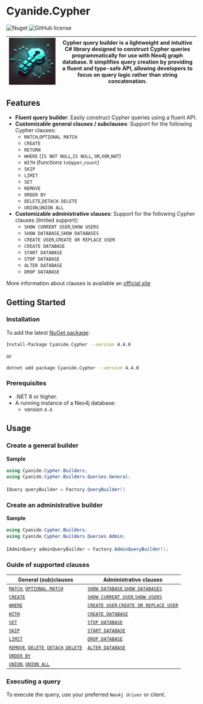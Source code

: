 # Cyanide.Cypher

![Nuget](https://img.shields.io/nuget/v/Cyanide.Cypher?label=Cyanide.Cypher)
![GitHub license](https://img.shields.io/github/license/HawkN113/Cyanide.Cypher)

| ![Cypher](docs/img/cyanide.cypher.png) | Cypher query builder is a lightweight and intuitive C# library designed to construct Cypher queries programmatically for use with Neo4j graph database. It simplifies query creation by providing a fluent and type-safe API, allowing developers to focus on query logic rather than string concatenation. |
|----------------------------------------|--------------------------------------------------------------------------------------------------------------------------------------------------------------------------------------------------------------------------------------------------------------------------------------------------------------------------------------------------------------------------------------------------------------------------------------------|

## Features

- **Fluent query builder**: Easily construct Cypher queries using a fluent API.
- **Customizable general clauses / subclauses**: Support for the following Cypher clauses:
  - `MATCH`,`OPTIONAL MATCH`
  - `CREATE`
  - `RETURN`
  - `WHERE` (`IS NOT NULL`,`IS NULL`, `OR`,`XOR`,`NOT`)
  - `WITH` (functions `toUpper`,`count`)
  - `SKIP`
  - `LIMIT`
  - `SET`
  - `REMOVE`
  - `ORDER BY`
  - `DELETE`,`DETACH DELETE`
  - `UNION`,`UNION ALL`
- **Customizable administrative clauses**: Support for the following Cypher clauses (limited support):
  - `SHOW CURRENT USER`,`SHOW USERS`
  - `SHOW DATABASE`,`SHOW DATABASES`
  - `CREATE USER`,`CREATE OR REPLACE USER`
  - `CREATE DATABASE`
  - `START DATABASE`
  - `STOP DATABASE`
  - `ALTER DATABASE`
  - `DROP DATABASE`

More information about clauses is available an [official site](https://neo4j.com/docs/cypher-manual/4.4/clauses/)

## Getting Started

### Installation

To add the latest [NuGet package](https://www.nuget.org/packages/Cyanide.Cypher):
```bash
Install-Package Cyanide.Cypher --version 4.4.0
```
or 
```bash
dotnet add package Cyanide.Cypher --version 4.4.0
```

### Prerequisites

- .NET 8 or higher.
- A running instance of a Neo4j database:
  - version `4.4`

## Usage

### Create a general builder

**Sample**
```csharp
using Cyanide.Cypher.Builders;
using Cyanide.Cypher.Builders.Queries.General;

IQuery queryBuilder = Factory.QueryBuilder()
```

### Create an administrative builder

**Sample**
```csharp
using Cyanide.Cypher.Builders;
using Cyanide.Cypher.Builders.Queries.Admin;

IAdminQuery adminQueryBuilder = Factory.AdminQueryBuilder();
```

### Guide of supported clauses 

| General (sub)clauses                                                                                                                             | Administrative clauses                                                                                                             |
|--------------------------------------------------------------------------------------------------------------------------------------------------|------------------------------------------------------------------------------------------------------------------------------------|
| [`MATCH`](docs/clauses/general/match.md), [`OPTIONAL MATCH`](docs/clauses/general/optional_match.md)                                             | [`SHOW DATABASE`](docs/clauses/administrative/show_db.md),[`SHOW DATABASES`](docs/clauses/administrative/show_db.md)               |
| [`CREATE`](docs/clauses/general/create.md)                                                                                                       | [`SHOW CURRENT USER`](docs/clauses/administrative/show_user.md),[`SHOW USERS`](docs/clauses/administrative/show_user.md)           |
| [`WHERE`](docs/clauses/general/where.md)                                                                                                         | [`CREATE USER`](docs/clauses/administrative/create_user.md),[`CREATE OR REPLACE USER`](docs/clauses/administrative/create_user.md) |
| [`WITH`](docs/clauses/general/with.md)                                                                                                           | [`CREATE DATABASE`](docs/clauses/administrative/create_db.md)                                                                      |
| [`SET`](docs/clauses/general/set.md)                                                                                                             | [`STOP DATABASE`](docs/clauses/administrative/stop_db.md)                                                                          |
| [`SKIP`](docs/clauses/general/skip.md)                                                                                                           | [`START DATABASE`](docs/clauses/administrative/start_db.md)                                                                        |
| [`LIMIT`](docs/clauses/general/limit.md)                                                                                                         | [`DROP DATABASE`](docs/clauses/administrative/drop_db.md)                                                                          |
| [`REMOVE`](docs/clauses/general/remove.md), [`DELETE`](docs/clauses/general/delete.md), [`DETACH DELETE`](docs/clauses/general/detach_delete.md) | [`ALTER DATABASE`](docs/clauses/administrative/alter_db.md)                                                                        |
| [`ORDER BY`](docs/clauses/general/order_by.md)                                                                                                   |                                                                                                                                    |
| [`UNION`](docs/clauses/general/union.md), [`UNION ALL`](docs/clauses/general/union.md)                                                           |                                                                                                                                    |

### Executing a query
To execute the query, use your preferred `Neo4j driver` or client.
